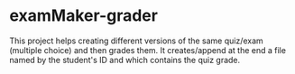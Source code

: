 # examMaker-grader
This project helps creating different versions of the same quiz/exam (multiple choice) and then grades them.
It creates/append at the end a file named by the student's ID and which contains the quiz grade.
